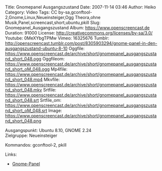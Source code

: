 Title: Gnomepanel Ausgangszustand
Date: 2007-11-14 03:46
Author: Heiko
Category: Video
Tags: CC by-sa,gconftool-2,Gnome,Linux,Neueinsteiger,Ogg Theora,ohne Musik,Panel,screencast,short,ubuntu,pkill
Slug: Gnomepanel_Ausgangszustand
Album: https://www.openscreencast.de
Duration: 91000
License: http://creativecommons.org/licenses/by-sa/3.0/
Youtube: 0MeXYbgTPMw
Vimeo: 16325676
Tumblr: http://openscreencast.tumblr.com/post/8305903294/gnome-panel-in-den-ausgangszustand-ubuntu-8-10
Oggfile: https://www.openscreencast.de/archive/short/gnomepanel_ausgangszustand_short_048.ogg
Oggfileom: https://www.openscreencast.de/archive/short/gnomepanel_ausgangszustand_short_oM_048.ogg
Mp4file: https://www.openscreencast.de/archive/short/gnomepanel_ausgangszustand_short_048.mp4
Mkvfile: https://www.openscreencast.de/archive/short/gnomepanel_ausgangszustand_short_048.mkv
Srtfile: https://www.openscreencast.de/archive/short/gnomepanel_ausgangszustand_short_048.srt
Srtfile_om: https://www.openscreencast.de/archive/short/gnomepanel_ausgangszustand_short_oM_048.srt
Image: https://www.openscreencast.de/archive/short/gnomepanel_ausgangszustand_short_048.png

Ausgangspunkt: Ubuntu 8.10, GNOME 2.24  
Zielgruppe: Neueinsteiger  

Kommandos: gconftool-2, pkill

Links:

  * [Gnome-Panel](http://wiki.ubuntuusers.de/GNOME_Panel)

